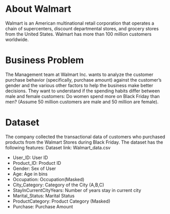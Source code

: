# About Walmart
Walmart is an American multinational retail corporation that operates a chain of supercenters, discount departmental stores, and grocery stores from the United States. Walmart has more than 100 million customers worldwide.


# Business Problem
The Management team at Walmart Inc. wants to analyze the customer purchase behavior (specifically, purchase amount) against the customer’s gender and the various other factors to help the business make better decisions. They want to understand if the spending habits differ between male and female customers: Do women spend more on Black Friday than men? (Assume 50 million customers are male and 50 million are female).

# Dataset
The company collected the transactional data of customers who purchased products from the Walmart Stores during Black Friday. The dataset has the following features:
Dataset link: Walmart_data.csv

- User_ID:	User ID
- Product_ID:	Product ID
- Gender:	Sex of User
- Age:	Age in bins
- Occupation:	Occupation(Masked)
- City_Category:	Category of the City (A,B,C)
- StayInCurrentCityYears:	Number of years stay in current city
- Marital_Status:	Marital Status
- ProductCategory:	Product Category (Masked)
- Purchase:	Purchase Amount
